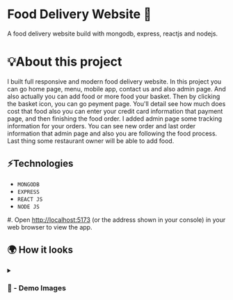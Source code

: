 # Food Delivery Website 🍜
A food delivery website build with mongodb, express, reactjs and nodejs.

# 💡About this project 

I built full responsive and modern food delivery website. In this project you can go home page, menu, mobile app, contact us and also admin page. And also actually you can add food or more food your basket. Then by clicking the basket icon, you can go peyment page. You'll  detail see how much does cost that food also you can enter your credit card information that payment page, and then finishing the food order. I added admin page some tracking information for your orders. You can see new order and last order information that admin page and also you are following the food process. Last thing some restaurant owner will be able to add food.

## ⚡Technologies
* `MONGODB`
* `EXPRESS`
* `REACT JS`
* `NODE JS`






#. Open [http://localhost:5173](http://localhost:5173) (or the address shown in your console) in your web browser to view the app.

## 🌍 How it looks

<details>
<summary><h3> 📸 - Demo Images </h3></summary>


<img src='https://github.com/user-attachments/assets/9d4ea7fd-16cc-4b31-befc-450c900ea5ff' width="100%"/>

#

<img src='https://github.com/user-attachments/assets/cd1cb609-a41a-40fe-92af-3f67d7d6a059' width="100%"/>

#

<img src='https://github.com/user-attachments/assets/bfb0cf11-7cc9-44c4-80b9-97f28de8d604' width="100%"/>

#

<img src='https://github.com/user-attachments/assets/bae7e831-f0f0-448f-873e-86f007c96085' width="100%"/>

#

<img src='https://github.com/user-attachments/assets/218ef8a2-c117-44a1-9b4c-092fc3a9992d' width="100%"/>

#

<img src='https://github.com/user-attachments/assets/13000049-225b-487e-ac88-957d02e954ea' width="100%"/>

#

<img src='https://github.com/user-attachments/assets/4d7f5ef7-8e02-489a-ac33-d59933a1fb4f' width="100%"/>

</details>

